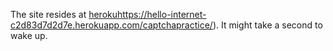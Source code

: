 The site resides at [heroku](https://hello-internet-c2d83d7d2d7e.herokuapp.com/captchapractice/)https://hello-internet-c2d83d7d2d7e.herokuapp.com/captchapractice/). It might take a second to wake up.


